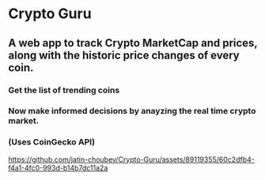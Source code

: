 # Crypto Guru

## A web app to track Crypto MarketCap and prices, along with the historic price changes of every coin.

### Get the list of trending coins

### Now make informed decisions by anayzing the real time crypto market.

### (Uses CoinGecko API)

https://github.com/jatin-choubey/Crypto-Guru/assets/89119355/60c2dfb4-f4a1-4fc0-993d-b14b7dc11a2a
